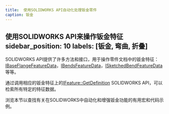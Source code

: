```yaml
---
title:  使用SOLIDWORKS API自动化处理钣金零件
caption: 钣金
---
```

 使用SOLIDWORKS API来操作钣金特征
sidebar_position: 10
labels: [钣金, 弯曲, 折叠]
---
SOLIDWORKS API提供了许多方法和接口，用于操作零件文档中的钣金特征：[IBaseFlangeFeatureData](https://help.solidworks.com/2018/english/api/sldworksapi/SolidWorks.Interop.sldworks~SolidWorks.Interop.sldworks.IBaseFlangeFeatureData.html)，[IBendsFeatureData](https://help.solidworks.com/2018/english/api/sldworksapi/solidworks.interop.sldworks~solidworks.interop.sldworks.ibendsfeaturedata_members.html)，[ISketchedBendFeatureData](https://help.solidworks.com/2018/english/api/sldworksapi/solidworks.interop.sldworks~solidworks.interop.sldworks.isketchedbendfeaturedata.html)等等。

通过调用相应的钣金特征上的[IFeature::GetDefinition](https://help.solidworks.com/2018/english/api/sldworksapi/SolidWorks.Interop.sldworks~SolidWorks.Interop.sldworks.IFeature~GetDefinition.html) SOLIDWORKS API，可以检索所有特定的特征数据。

浏览本节以查找有关在SOLIDWORKS中自动化和增强钣金功能的有用宏和代码示例。